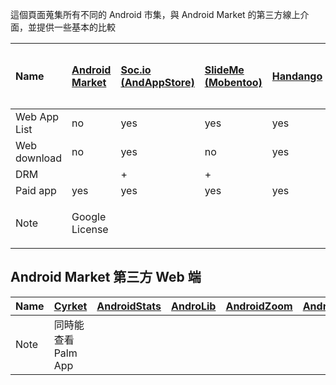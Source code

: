 這個頁面蒐集所有不同的 Android 市集，與 Android Market 的第三方線上介面，並提供一些基本的比較

| Name                 | [Android Market](http://market.android.com)          | [Soc.io (AndAppStore)](http://mall.soc.io/apps)        | [SlideMe (Mobentoo)](http://mobentoo.com)        | [Handango](http://www.handango.com) | [MMarket](http://mmarket.com)           |  [熊貓空間](http://soft.sj.91.com/pandaspace/android/) | [eoemarket](http://www.eoemarket.com/) |  [Appslib](http://appslib.com/developers/index.html) | [insyde Market](http://www.insydemarket.com/) |  [s市集](http://www.smartapp.tw) |  [Camangi Market](http://www.camangimarket.com/) | [MiKandi](http://mikandi.com/) | [aMarket](http://www.mappn.com/amarket.php) | [Hami Apps](http://hami.emome.net) |
|:---------------------|:-----------------------------------------------------|:-------------------------------------------------------|:-------------------------------------------------|:------------------------------------|:----------------------------------------|:-----------------------------------------------------------|:---------------------------------------|:-----------------------------------------------------|:----------------------------------------------|:-----------------------------------|:-------------------------------------------------|:-------------------------------|:--------------------------------------------|:-----------------------------------|
| Web App List    | no  | yes    | yes | yes                    | yes | no | yes | no        | yes | yes           | yes | no | no | yes |
| Web download | no  | yes    | no   | yes                     | no  | no | yes | no        |  no  |no            | no | no | no | no |
| DRM                   |       | +       | +    |                            |        |       |        |             |         | +        |   |  |  | + |
| Paid app           | yes | yes   | yes  | yes                     | yes | no | no  | no      | yes    | yes       | no | no | yes | yes |
| Note                  | Google License |          |         |   |  China Mobile only   |       |        |  | Netbook  | 全中文 | 5"~9" screen size | Adult |  | 全中文 |

## Android Market 第三方 Web 端 ##

| Name | [Cyrket](http://www.cyrket.com) |  [AndroidStats](http://androidstats.com/) | [AndroLib](http://www.androlib.com/) |  [AndroidZoom](http://www.androidzoom.com/) | [AndroidPit](http://www.androidpit.de) | [BubiLoop](http://bubiloop.com) |  [mPlayIt](http://mplayit.com/) | [bubiloop](http://bubiloop.com/android) | [AppBrain](http://www.appbrain.com) | [DoubleTwist](http://apps.doubletwist.com/) |
|:-----|:--------------------------------|:------------------------------------------|:-------------------------------------|:--------------------------------------------|:---------------------------------------|:--------------------------------|:--------------------------------|:----------------------------------------|:------------------------------------|:--------------------------------------------|
|Note |同時能查看 Palm App|  |  |  |  | Android/iPhone/Windows Mobile|  facebook 整合 |  | 提供 app changelog | 整合進桌面端工具 |